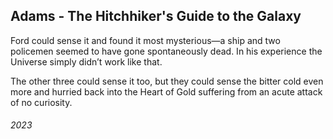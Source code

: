 ## Adams - The Hitchhiker's Guide to the Galaxy

Ford could sense it and found it most mysterious—a ship and two policemen seemed to have gone spontaneously dead.
In his experience the Universe simply didn’t work like that.

The other three could sense it too, but they could sense the bitter cold even more and hurried back into the Heart of Gold suffering from an acute attack of no curiosity.


###### 2023